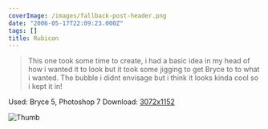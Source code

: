 ```yaml
---
coverImage: /images/fallback-post-header.png
date: "2006-05-17T22:09:23.000Z"
tags: []
title: Rubicon
---
```


> This one took some time to create, i had a basic idea in my head of how i wanted it to look but it took some jigging to get Bryce to to what i wanted. The bubble i didnt envisage but i think it looks kinda cool so i kept it in!

Used: Bryce 5, Photoshop 7
Download: [3072x1152](https://www.mikecann.co.uk/Images/Art-Full/Rubicon.jpg)

![Thumb](https://www.mikecann.co.uk/Images/Art-Thumbs/Rubicon.gif "Thumb")
